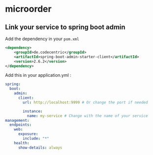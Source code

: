 # microorder


## Link your service to spring boot admin
Add the dependency in your `pom.xml`
```xml
<dependency>
    <groupId>de.codecentric</groupId>
    <artifactId>spring-boot-admin-starter-client</artifactId>
    <version>2.6.2</version>
</dependency>
```

Add this in your application.yml :
```yml
spring:
  boot:
    admin:
      client:
        url: http://localhost:9999 # Or change the port if needed

        instance:
          name: my-service # Change with the name of your service
management:
  endpoints:
    web:
      exposure:
        include: "*"
    health:
      show-details: always
```


